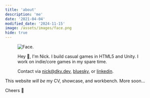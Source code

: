 ```yaml
---
title: 'about'
description: 'me'
date: '2021-04-04'
modified_date: '2024-11-15'
image: /assets/images/face.png
hide: true
---
```


<figure class="flex mt-10 items-center space-x-8 sm:space-x-4 justify-evenly flex-nowrap place-items-stretch border-b border-gray-800 pb-10">
<div class="w-64">
<img class="rounded-xl float-right object-cover w-auto h-full sm:h-auto sm:rounded-full" alt="Face." src="@@baseUrl@@/assets/images/face.png">
</div>
<div class="w-96 text-left">

Hey 👋, I'm Nick. I build casual games in HTML5 and Unity. I work on indie/core games in my spare time.

Contact via [nick@dky.dev](mailto:nick@dky.dev), [bluesky](https://bsky.app/profile/dky.dev), or [linkedin](https://www.linkedin.com/in/nick-robson/).
</div>
</figure>

This website *will be* my CV, showcase, and workbench. More soon...

Cheers 🍻
